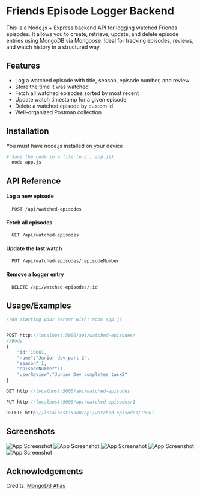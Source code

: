 
# Friends Episode Logger Backend

This is a Node.js + Express backend API for logging watched Friends episodes. It allows you to create, retrieve, update, and delete episode entries using MongoDB via Mongoose. Ideal for tracking episodes, reviews, and watch history in a structured way.


## Features

- Log a watched episode with title, season, episode number, and review
- Store the time it was watched
- Fetch all watched episodes sorted by most recent
- Update watch timestamp for a given episode
- Delete a watched episode by custom id
- Well-organized Postman collection


## Installation

You must have node.js installed on your device

```bash
# Save the code in a file (e.g., app.js)
  node app.js
```
    
## API Reference

#### Log a new episode

```http
  POST /api/watched-episodes
```


#### Fetch all episodes

```http
  GET /api/watched-episodes
```

#### Update the last watch

```http
  PUT /api/watched-episodes/:episodeNumber
```

#### Remove a logger entry

```http
  DELETE /api/watched-episodes/:id 
```



## Usage/Examples

```javascript
//On starting your server with: node app.js


POST http://localhost:5000/api/watched-episodes/
//Body
{
    "id":10001,
    "name":"Junior dev part 2",
    "season":1,
    "episodeNumber":1,
    "userReview":"Junior Dev completes task5"
}

GET http://localhost:5000/api/watched-episodes

PUT http://localhost:5000/api/watched-episodes/1

DELETE http://localhost:5000/api/watched-episodes/10001
```


## Screenshots

![App Screenshot](https://i.ibb.co/k2tK5L3W/Screenshot-78.png)
![App Screenshot](https://i.ibb.co/nNCY6BgT/Screenshot-79.png)
![App Screenshot](https://i.ibb.co/z0PdKmz/Screenshot-80.png)
![App Screenshot](https://i.ibb.co/FqDpQ5Vv/Screenshot-81.png)
![App Screenshot](https://i.ibb.co/zWsTTqFp/Screenshot-82.png)
## Acknowledgements

Credits: [MongoDB Atlas](https://www.mongodb.com/atlas)

